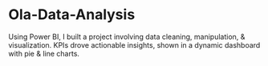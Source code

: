 # Ola-Data-Analysis
Using Power BI, I built a project involving data cleaning, manipulation, &amp; visualization. KPIs drove actionable insights, shown in a dynamic dashboard with pie &amp; line charts.
